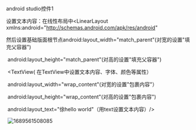  android studio控件1

设置文本内容：在线性布局中<LinearLayout  xmlns:android="http://schemas.android.com/apk/res/android"                                                 

​                          然后设置基础版面根节点android:layout_width="match_parent"(对宽的设置"填充父容器")

​                                                                  android:layout_height="match_parent"(对高的设置"填充父容器")                         

​                                                      <TextView( 在TextView中设置文本内容、字体、颜色等属性）

​                                                               android:layout_width="wrap_content"(对宽的设置"包裹内容"）

​                                                               android:layout_height="wrap_content"(对高的设置"包裹内容")

​                                                               android:layout_text="俆hello world"（用text设置文本内容）/>

​                                             </LinearLayout>![1689561508085](C:\Users\徐元孜H\AppData\Roaming\Typora\typora-user-images\1689561508085.png)